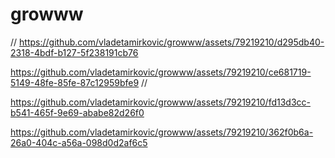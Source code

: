 # growww


//
https://github.com/vladetamirkovic/growww/assets/79219210/d295db40-2318-4bdf-b127-5f238191cb76



https://github.com/vladetamirkovic/growww/assets/79219210/ce681719-5149-48fe-85fe-87c12959bfe9
//


https://github.com/vladetamirkovic/growww/assets/79219210/fd13d3cc-b541-465f-9e69-ababe82d26f0



https://github.com/vladetamirkovic/growww/assets/79219210/362f0b6a-26a0-404c-a56a-098d0d2af6c5

